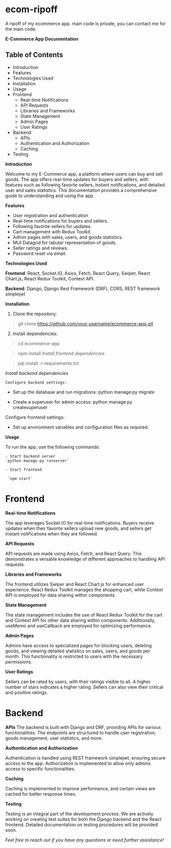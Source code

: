 # ecom-ripoff
A ripoff of my ecommerce app. main code is private, you can contact me for the main code.  

**E-Commerce App Documentation**
## Table of Contents
- Introduction
- Features
- Technologies Used
- Installation
- Usage
- Frontend
    - Real-time Notifications
    - API Requests
    - Libraries and Frameworks
    - State Management
    - Admin Pages
    - User Ratings
- Backend
    - APIs
    - Authentication and Authorization
    - Caching
- Testing  

**Introduction**

Welcome to my E-Commerce app, a platform where users can buy and sell goods. The app offers real-time updates for buyers and sellers, with features such as following favorite sellers, instant notifications, and detailed user and sales statistics. This documentation provides a comprehensive guide to understanding and using the app.  

**Features**
- User registration and authentication
- Real-time notifications for buyers and sellers.
- Following favorite sellers for updates.
- Cart management with Redux Toolkit.
- Admin pages with sales, users, and goods statistics.
- MUI Datagrid for tabular representation of goods.
- Seller ratings and reviews.
- Password reset via email.  

**Technologies Used**  

**Frontend**: React, Socket.IO, Axios, Fetch, React Query, Swiper, React Chart.js, React Redux Toolkit, Context API.  

**Backend**: Django, Django Rest Framework (DRF), CORS, REST framework simplejwt  

**Installation**
1. Clone the repository:
> git clone https://github.com/your-username/ecommerce-app.git
2. Install dependencies:

> cd ecommerce-app

> npm install
> *Install frontend dependencies*
 
> pip install -r requirements.txt  

*Install backend dependencies*

    Configure backend settings:

- Set up the database and run migrations:
  python manage.py migrate

- Create a superuser for admin access:
  python manage.py createsuperuser

Configure frontend settings:

- Set up environment variables and configuration files as required.  
    
**Usage**  

To run the app, use the following commands:  

    - Start backend server  
    `python manage.py runserver`

    - Start frontend  

     `npm start`

# Frontend

 **Real-time Notifications**
 
The app leverages Socket.IO for real-time notifications. Buyers receive updates when their favorite sellers upload new goods, and sellers get instant notifications when they are followed.

**API Requests**  

API requests are made using Axios, Fetch, and React Query. This demonstrates a versatile knowledge of different approaches to handling API requests.

**Libraries and Frameworks**  

The frontend utilizes Swiper and React Chart.js for enhanced user experience. React Redux Toolkit manages the shopping cart, while Context API is employed for data sharing within components.

**State Management**  

The state management includes the use of React Redux Toolkit for the cart and Context API for other data sharing within components. Additionally, useMemo and useCallback are employed for optimizing performance.

**Admin Pages**  

Admins have access to specialized pages for blocking users, deleting goods, and viewing detailed statistics on sales, users, and goods per month. This functionality is restricted to users with the necessary permissions.

**User Ratings**  

Sellers can be rated by users, with their ratings visible to all. A higher number of stars indicates a higher rating. Sellers can also view their critical and positive ratings.

# Backend
**APIs**
The backend is built with Django and DRF, providing APIs for various functionalities. The endpoints are structured to handle user registration, goods management, user statistics, and more.

**Authentication and Authorization**  

Authentication is handled using REST framework simplejwt, ensuring secure access to the app. Authorization is implemented to allow only admins access to specific functionalities.

**Caching**  

Caching is implemented to improve performance, and certain views are cached for better response times.

**Testing**  

Testing is an integral part of the development process. We are actively working on creating test suites for both the Django backend and the React frontend. Detailed documentation on testing procedures will be provided soon.

*Feel free to reach out if you have any questions or need further assistance!*





